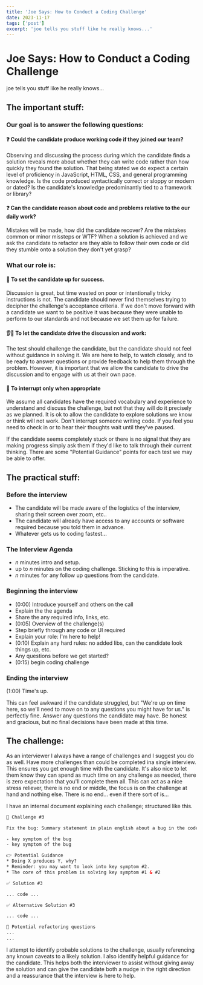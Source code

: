 ```yaml
---
title: 'Joe Says: How to Conduct a Coding Challenge'
date: 2023-11-17
tags: ['post']
excerpt: 'joe tells you stuff like he really knows...'
---
```


<hgroup>
	<h1>Joe Says: How to Conduct a Coding Challenge</h1>
	<p>joe tells you stuff like he really knows...</p>
</hgroup>

## The important stuff:

### Our goal is to answer the following questions:

#### ❓ Could the candidate produce working code if they joined our team?
Observing and discussing the process during which the candidate finds a solution reveals more about whether they can write code rather than how quickly they found the solution. That being stated we do expect a certain level of proficiency in JavaScript, HTML, CSS, and general programming knowledge. Is the code produced syntactically correct or sloppy or modern or dated? Is the candidate's knowledge predominantly tied to a framework or library?

#### ❓ Can the candidate reason about code and problems relative to the our daily work?
Mistakes will be made, how did the candidate recover? Are the mistakes common or minor missteps or WTF? When a solution is achieved and we ask the candidate to refactor are they able to follow their own code or did they stumble onto a solution they don't yet grasp?

### What our role is:

#### 🎯 To set the candidate up for success.
Discussion is great, but time wasted on poor or intentionally tricky instructions is not. The candidate should never find themselves trying to decipher the challenge's acceptance criteria. If we don't move forward with a candidate we want to be positive it was because they were unable to perform to our standards and not because we set them up for failure.

#### 👂👀 To let the candidate drive the discussion and work:
The test should challenge the candidate, but the candidate should not feel without guidance in solving it. We are here to help, to watch closely, and to be ready to answer questions or provide feedback to help them through the problem. However, it is important that we allow the candidate to drive the discussion and to engage with us at their own pace.

#### 🙋 To interrupt only when appropriate
We assume all candidates have the required vocabulary and experience to understand and discuss the challenge, but not that they will do it precisely as we planned. It is ok to allow the candidate to explore solutions we know or think will not work. Don't interrupt someone writing code. If you feel you need to check in or to hear their thoughts wait until they've paused.

If the candidate seems completely stuck or there is no signal that they are making progress simply ask them if they'd like to talk through their current thinking. There are some "Potential Guidance" points for each test we may be able to offer.

## The practical stuff:

### Before the interview
* The candidate will be made aware of the logistics of the interview, sharing their screen over zoom, etc..
* The candidate will already have access to any accounts or software required because you told them in advance.
* Whatever gets us to coding fastest...

### The Interview Agenda
* _n_ minutes intro and setup.
* up to _n_ minutes on the coding challenge. Sticking to this is imperative.
* _n_ minutes for any follow up questions from the candidate.

### Beginning the interview
* (0:00) Introduce yourself and others on the call
* Explain the the agenda
* Share the any required info, links, etc.
* (0:05) Overview of the challenge(s)
* Step briefly through any code or UI required
* Explain your role: I'm here to help!
* (0:10) Explain any hard rules: no added libs, can the candidate look things up, etc.
* Any questions before we get started?
* (0:15) begin coding challenge

### Ending the interview
(1:00) Time's up.

This can feel awkward if the candidate struggled, but "We're up on time here, so we'll need to move on to any questions you might have for us." is perfectly fine.
Answer any questions the candidate may have. Be honest and gracious, but no final decisions have been made at this time.


## The challenge:

As an interviewer I always have a range of challenges and I suggest you do as well.  Have more challenges than could be completed ina single interview.  This ensures you get enough time with the candidate.  It's also nice to let them know they can spend as much time on any challenge as needed, there is zero expectation that you'll complete them all.  This can act as a nice stress reliever, there is no end or middle, the focus is on the challenge at hand and nothing else.  There is no end... even if there sort of is...

I have an internal document explaining each challenge; structured like this.


```html
🤔 Challenge #3

Fix the bug: Summary statement in plain english about a bug in the code.

- key symptom of the bug
- key symptom of the bug

👉 Potential Guidance
* Doing X produces Y, why?
* Reminder: you may want to look into key symptom #2.
* The core of this problem is solving key symptom #1 & #2

✅ Solution #3

... code ...

✅ Alternative Solution #3

... code ...

🎯 Potential refactoring questions
...
...
```

I attempt to identify probable solutions to the challenge, usually referencing any known caveats to a likely solution.  I also identify helpful guidance for the candidate.  This helps both the interviewer to assist without giving away the solution and can give the candidate both a nudge in the right direction and a reassurance that the interview is here to help.
